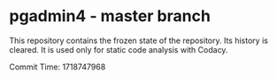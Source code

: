# pgadmin4 - master branch

This repository contains the frozen state of the repository.
Its history is cleared. It is used only for static code
analysis with Codacy.

Commit Time: 1718747968